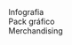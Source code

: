 <div>
    <nuxt-link to="/informativos-telecinco/aplicaciones/infografia">Infografia</nuxt-link>
</div>
<div>
    <nuxt-link to="/informativos-telecinco/aplicaciones/pack-grafico">Pack gráfico</nuxt-link>
</div>
<div>
    <nuxt-link to="/informativos-telecinco/aplicaciones/merch">Merchandising</nuxt-link>
</div>